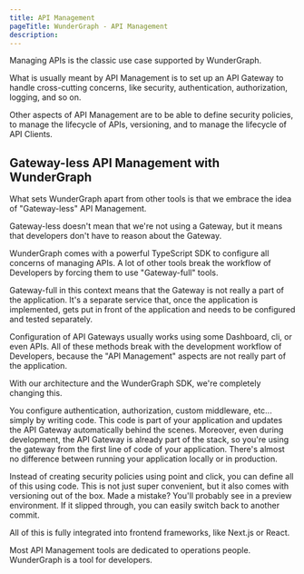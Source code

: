 ```yaml
---
title: API Management
pageTitle: WunderGraph - API Management
description:
---
```


Managing APIs is the classic use case supported by WunderGraph.

What is usually meant by API Management is to set up an API Gateway to handle cross-cutting concerns,
like security, authentication, authorization, logging, and so on.

Other aspects of API Management are to be able to define security policies,
to manage the lifecycle of APIs,
versioning,
and to manage the lifecycle of API Clients.

## Gateway-less API Management with WunderGraph

What sets WunderGraph apart from other tools is that we embrace the idea of "Gateway-less" API Management.

Gateway-less doesn't mean that we're not using a Gateway,
but it means that developers don't have to reason about the Gateway.

WunderGraph comes with a powerful TypeScript SDK to configure all concerns of managing APIs.
A lot of other tools break the workflow of Developers by forcing them to use "Gateway-full" tools.

Gateway-full in this context means that the Gateway is not really a part of the application.
It's a separate service that, once the application is implemented,
gets put in front of the application and needs to be configured and tested separately.

Configuration of API Gateways usually works using some Dashboard, cli, or even APIs.
All of these methods break with the development workflow of Developers,
because the "API Management" aspects are not really part of the application.

With our architecture and the WunderGraph SDK,
we're completely changing this.

You configure authentication, authorization, custom middleware, etc... simply by writing code.
This code is part of your application and updates the API Gateway automatically behind the scenes.
Moreover, even during development,
the API Gateway is already part of the stack,
so you're using the gateway from the first line of code of your application.
There's almost no difference between running your application locally or in production.

Instead of creating security policies using point and click,
you can define all of this using code.
This is not just super convenient,
but it also comes with versioning out of the box.
Made a mistake? You'll probably see in a preview environment.
If it slipped through, you can easily switch back to another commit.

All of this is fully integrated into frontend frameworks,
like Next.js or React.

Most API Management tools are dedicated to operations people.
WunderGraph is a tool for developers.
